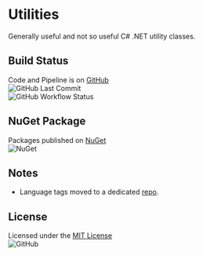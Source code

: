 # Utilities

Generally useful and not so useful C# .NET utility classes.

## Build Status

Code and Pipeline is on [GitHub](https://github.com/ptr727/Utilities)\
![GitHub Last Commit](https://img.shields.io/github/last-commit/ptr727/Utilities?logo=github)\
![GitHub Workflow Status](https://img.shields.io/github/actions/workflow/status/ptr727/Utilities/BuildPublishPipeline.yml?logo=github)

## NuGet Package

Packages published on [NuGet](https://www.nuget.org/packages/InsaneGenius.Utilities/)\
![NuGet](https://img.shields.io/nuget/v/InsaneGenius.Utilities?logo=nuget)

## Notes

- Language tags moved to a dedicated [repo](https://github.com/ptr727/LanguageTags).

## License

Licensed under the [MIT License](./LICENSE)\
![GitHub](https://img.shields.io/github/license/ptr727/Utilities)
